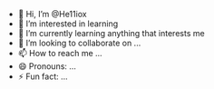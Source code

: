 - 👋 Hi, I’m @He11iox
- 👀 I’m interested in learning 
- 🌱 I’m currently learning anything that interests me
- 💞️ I’m looking to collaborate on ...
- 📫 How to reach me ...
- 😄 Pronouns: ...
- ⚡ Fun fact: ...

<!---
He11iox/He11iox is a ✨ special ✨ repository because its `README.md` (this file) appears on your GitHub profile.
You can click the Preview link to take a look at your changes.
--->
